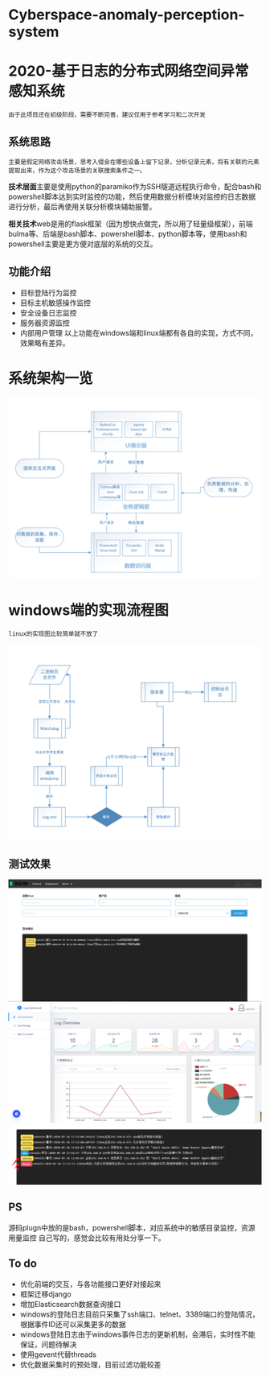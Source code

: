 # Cyberspace-anomaly-perception-system
2020-基于日志的分布式网络空间异常感知系统
===================================
    由于此项目还在初级阶段，需要不断完善，建议仅用于参考学习和二次开发
系统思路
----
`主要是假定网络攻击场景，思考入侵会在哪些设备上留下记录，分析记录元素，将有关联的元素提取出来，作为这个攻击场景的关联搜索条件之一。`

**技术层面**主要是使用python的paramiko作为SSH隧道远程执行命令，配合bash和powershell脚本达到实时监控的功能，然后使用数据分析模块对监控的日志数据进行分析，最后再使用关联分析模块辅助报警。

**相关技术**web是用的flask框架（因为想快点做完，所以用了轻量级框架），前端bulma等、后端是bash脚本、powershell脚本、python脚本等，使用bash和powershell主要是更方便对底层的系统的交互。

功能介绍
----
* 目标登陆行为监控
* 目标主机敏感操作监控
* 安全设备日志监控
* 服务器资源监控
* 内部用户管理
以上功能在windows端和linux端都有各自的实现，方式不同，效果略有差异。
# 系统架构一览
![image](https://github.com/a13202026257/Cyberspace-anomaly-perception-system/blob/master/jpg/jiagou.png)

# windows端的实现流程图
    linux的实现图比较简单就不放了
![image](https://github.com/a13202026257/Cyberspace-anomaly-perception-system/blob/master/jpg/denglu-windows.png)

测试效果
-----
![image](https://github.com/a13202026257/Cyberspace-anomaly-perception-system/blob/master/jpg/control.png)
![image](https://github.com/a13202026257/Cyberspace-anomaly-perception-system/blob/master/jpg/dashboard.png)
![image](https://github.com/a13202026257/Cyberspace-anomaly-perception-system/blob/master/jpg/result.png)

PS
---
源码plugn中放的是bash，powershell脚本，对应系统中的敏感目录监控，资源用量监控
自己写的，感觉会比较有用处分享一下。

To do
----
* 优化前端的交互，与各功能接口更好对接起来
* 框架迁移django
* 增加Elasticsearch数据查询接口
* windows的登陆日志目前只采集了ssh端口、telnet、3389端口的登陆情况，根据事件ID还可以采集更多的数据
* windows登陆日志由于windows事件日志的更新机制，会滞后，实时性不能保证，问题待解决
* 使用gevent代替threads
* 优化数据采集时的预处理，目前过滤功能较差

